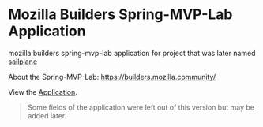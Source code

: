 # Mozilla Builders Spring-MVP-Lab Application
mozilla builders spring-mvp-lab application for project that was later named [sailplane](https://github.com/cypsela/sailplane)

About the Spring-MVP-Lab: https://builders.mozilla.community/

View the [Application](./Application.md).
> Some fields of the application were left out of this version but may be added later.
